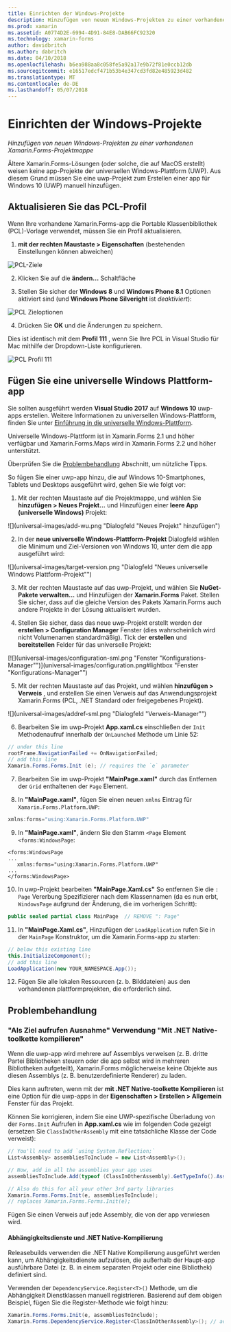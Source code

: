 ```yaml
---
title: Einrichten der Windows-Projekte
description: Hinzufügen von neuen Windows-Projekten zu einer vorhandenen Xamarin.Forms-Projektmappe
ms.prod: xamarin
ms.assetid: A0774D2E-6994-4D91-84E8-DAB66FC92320
ms.technology: xamarin-forms
author: davidbritch
ms.author: dabritch
ms.date: 04/10/2018
ms.openlocfilehash: b6ea988aa8c058fe5a92a17e9b72f81e0ccb12db
ms.sourcegitcommit: e16517edcf471b53b4e347cd3fd82e485923d482
ms.translationtype: MT
ms.contentlocale: de-DE
ms.lasthandoff: 05/07/2018
---
```

# <a name="setup-windows-projects"></a>Einrichten der Windows-Projekte

_Hinzufügen von neuen Windows-Projekten zu einer vorhandenen Xamarin.Forms-Projektmappe_

Ältere Xamarin.Forms-Lösungen (oder solche, die auf MacOS erstellt) weisen keine app-Projekte der universellen Windows-Plattform (UWP). Aus diesem Grund müssen Sie eine uwp-Projekt zum Erstellen einer app für Windows 10 (UWP) manuell hinzufügen.

<a name="pcl" />

## <a name="update-the-pcl-profile"></a>Aktualisieren Sie das PCL-Profil

Wenn Ihre vorhandene Xamarin.Forms-app die Portable Klassenbibliothek (PCL)-Vorlage verwendet, müssen Sie ein Profil aktualisieren.

1. **mit der rechten Maustaste > Eigenschaften** (bestehenden Einstellungen können abweichen)

  ![](images/targets.png "PCL-Ziele")

2. Klicken Sie auf die **ändern...**  Schaltfläche

3. Stellen Sie sicher der **Windows 8** und **Windows Phone 8.1** Optionen aktiviert sind (und **Windows Phone Silveright** ist *deaktiviert*):

  ![](images/pcl.png "PCL Zieloptionen")

4. Drücken Sie **OK** und die Änderungen zu speichern.

Dies ist identisch mit dem **Profil 111** , wenn Sie Ihre PCL in Visual Studio für Mac mithilfe der Dropdown-Liste konfigurieren.

  ![](images/pcl-xs.png "PCL Profil 111")

## <a name="add-a-universal-windows-platform-app"></a>Fügen Sie eine universelle Windows Plattform-app

Sie sollten ausgeführt werden **Visual Studio 2017** auf **Windows 10** uwp-apps erstellen. Weitere Informationen zu universellen Windows-Plattform, finden Sie unter [Einführung in die universelle Windows-Plattform](/windows/uwp/get-started/universal-application-platform-guide/).

Universelle Windows-Plattform ist in Xamarin.Forms 2.1 und höher verfügbar und Xamarin.Forms.Maps wird in Xamarin.Forms 2.2 und höher unterstützt.

Überprüfen Sie die <a href="#troubleshooting">Problembehandlung</a> Abschnitt, um nützliche Tipps.

So fügen Sie einer uwp-app hinzu, die auf Windows 10-Smartphones, Tablets und Desktops ausgeführt wird, gehen Sie wie folgt vor:

 1. Mit der rechten Maustaste auf die Projektmappe, und wählen Sie **hinzufügen > Neues Projekt...**  und Hinzufügen einer **leere App (universelle Windows)** Projekt:

  ![](universal-images/add-wu.png "Dialogfeld "Neues Projekt" hinzufügen")

 2. In der **neue universelle Windows-Plattform-Projekt** Dialogfeld wählen die Minimum und Ziel-Versionen von Windows 10, unter dem die app ausgeführt wird:

  ![](universal-images/target-version.png "Dialogfeld "Neues universelle Windows Plattform-Projekt"")

 3. Mit der rechten Maustaste auf das uwp-Projekt, und wählen Sie **NuGet-Pakete verwalten...**  und Hinzufügen der **Xamarin.Forms** Paket. Stellen Sie sicher, dass auf die gleiche Version des Pakets Xamarin.Forms auch andere Projekte in der Lösung aktualisiert wurden.

 4. Stellen Sie sicher, dass das neue uwp-Projekt erstellt werden der **erstellen > Configuration Manager** Fenster (dies wahrscheinlich wird nicht Volumenamen standardmäßig). Tick der **erstellen** und **bereitstellen** Felder für das universelle Projekt:

  [![](universal-images/configuration-sml.png "Fenster "Konfigurations-Manager"")](universal-images/configuration.png#lightbox "Fenster "Konfigurations-Manager"")

 5. Mit der rechten Maustaste auf das Projekt, und wählen **hinzufügen > Verweis** , und erstellen Sie einen Verweis auf das Anwendungsprojekt Xamarin.Forms (PCL, .NET Standard oder freigegebenes Projekt).

  ![](universal-images/addref-sml.png "Dialogfeld "Verweis-Manager"")

 6. Bearbeiten Sie im uwp-Projekt **App.xaml.cs** einschließen der `Init` Methodenaufruf innerhalb der `OnLaunched` Methode um Linie 52:

```csharp
// under this line
rootFrame.NavigationFailed += OnNavigationFailed;
// add this line
Xamarin.Forms.Forms.Init (e); // requires the `e` parameter
```

 7. Bearbeiten Sie im uwp-Projekt **"MainPage.xaml"** durch das Entfernen der `Grid` enthaltenen der `Page` Element.

 8. In **"MainPage.xaml"**, fügen Sie einen neuen `xmlns` Eintrag für `Xamarin.Forms.Platform.UWP`:

```csharp
xmlns:forms="using:Xamarin.Forms.Platform.UWP"
```

 9. In **"MainPage.xaml"**, ändern Sie den Stamm `<Page` Element `<forms:WindowsPage`:

```xaml
<forms:WindowsPage
...
   xmlns:forms="using:Xamarin.Forms.Platform.UWP"
...
</forms:WindowsPage>
```

 10. In uwp-Projekt bearbeiten **"MainPage.Xaml.cs"** So entfernen Sie die `: Page` Vererbung Spezifizierer nach dem Klassennamen (da es nun erbt, `WindowsPage` aufgrund der Änderung, die im vorherigen Schritt):

```csharp
public sealed partial class MainPage  // REMOVE ": Page"
```

 11. In **"MainPage.Xaml.cs"**, Hinzufügen der `LoadApplication` rufen Sie in der `MainPage` Konstruktor, um die Xamarin.Forms-app zu starten:

```csharp
// below this existing line
this.InitializeComponent();
// add this line
LoadApplication(new YOUR_NAMESPACE.App());
```

<!--
11 . Double-click **Package.appxmanifest** to set these capabilities
  that are often required:

  Capabilities set:

  * Internet (Client)
  * Location
-->

12. Fügen Sie alle lokalen Ressourcen (z. b. Bilddateien) aus den vorhandenen plattformprojekten, die erforderlich sind.

## <a name="troubleshooting"></a>Problembehandlung

<a name="target-invocation-exception" />

### <a name="target-invocation-exception-when-using-compile-with-net-native-tool-chain"></a>"Als Ziel aufrufen Ausnahme" Verwendung "Mit .NET Native-toolkette kompilieren"

Wenn die uwp-app wird mehrere auf Assemblys verweisen (z. B. dritte Partei Bibliotheken steuern oder die app selbst wird in mehreren Bibliotheken aufgeteilt), Xamarin.Forms möglicherweise keine Objekte aus diesen Assemblys (z. B. benutzerdefinierte Renderer) zu laden.

Dies kann auftreten, wenn mit der **mit .NET Native-toolkette Kompilieren** ist eine Option für die uwp-apps in der **Eigenschaften > Erstellen > Allgemein** Fenster für das Projekt.

Können Sie korrigieren, indem Sie eine UWP-spezifische Überladung von der `Forms.Init` Aufrufen in **App.xaml.cs** wie im folgenden Code gezeigt (ersetzen Sie `ClassInOtherAssembly` mit eine tatsächliche Klasse der Code verweist):

```csharp
// You'll need to add `using System.Reflection;`
List<Assembly> assembliesToInclude = new List<Assembly>();

// Now, add in all the assemblies your app uses
assembliesToInclude.Add(typeof (ClassInOtherAssembly).GetTypeInfo().Assembly);

// Also do this for all your other 3rd party libraries
Xamarin.Forms.Forms.Init(e, assembliesToInclude);
// replaces Xamarin.Forms.Forms.Init(e);
```

Fügen Sie einen Verweis auf jede Assembly, die von der app verwiesen wird.

#### <a name="dependency-services-and-net-native-compilation"></a>Abhängigkeitsdienste und .NET Native-Kompilierung

Releasebuilds verwenden die .NET Native Kompilierung ausgeführt werden kann, um Abhängigkeitsdienste aufzulösen, die außerhalb der Haupt-app ausführbare Datei (z. B. in einem separaten Projekt oder eine Bibliothek) definiert sind.

Verwenden der `DependencyService.Register<T>()` Methode, um die Abhängigkeit Dienstklassen manuell registrieren. Basierend auf dem obigen Beispiel, fügen Sie die Register-Methode wie folgt hinzu:

```csharp
Xamarin.Forms.Forms.Init(e, assembliesToInclude);
Xamarin.Forms.DependencyService.Register<ClassInOtherAssembly>(); // add this
```
